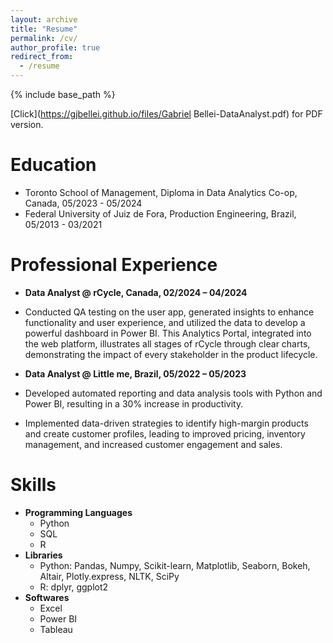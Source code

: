 ```yaml
---
layout: archive
title: "Resume"
permalink: /cv/
author_profile: true
redirect_from:
  - /resume
---
```


{% include base_path %}

[Click](https://gjbellei.github.io/files/Gabriel Bellei-DataAnalyst.pdf) for PDF version.

Education
======
* Toronto School of Management, Diploma in Data Analytics Co-op, Canada, 05/2023 - 05/2024
* Federal University of Juiz de Fora, Production Engineering, Brazil, 05/2013 - 03/2021


Professional Experience
======
* **Data Analyst @ rCycle, Canada, 02/2024 – 04/2024**
 
* Conducted QA testing on the user app, generated insights to enhance functionality and user experience, and utilized the data to develop a powerful dashboard in Power BI. This Analytics Portal, integrated into the web platform, illustrates all stages of rCycle through clear charts, demonstrating the impact of every stakeholder in the product lifecycle.

* **Data Analyst @ Little me, Brazil, 05/2022 – 05/2023**
 
* Developed automated reporting and data analysis tools with Python and Power BI, resulting in a 30% increase in
productivity.
* Implemented data-driven strategies to identify high-margin products and create customer profiles, leading to improved
pricing, inventory management, and increased customer engagement and sales.
  
Skills
======
* **Programming Languages**
  * Python
  * SQL
  * R
* **Libraries**
  * Python: Pandas, Numpy, Scikit-learn, Matplotlib, Seaborn, Bokeh, Altair, Plotly.express, NLTK, SciPy
  * R: dplyr, ggplot2
* **Softwares**
  * Excel
  * Power BI
  * Tableau

